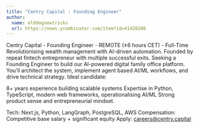 ```yaml
---
title: "Centry Capital : Founding Engineer"
author:
  name: olddognewtricks
  url: https://news.ycombinator.com/item?id=41428208
---
```

Centry Capital - Founding Engineer - REMOTE (±6 hours CET) - Full-Time
Revolutionising  wealth management with AI-driven automation. Founded by repeat fintech entrepreneur with multiple successful exits.
Seeking a Founding Engineer to build our AI-powered digital family office platform. You&#x27;ll architect the system, implement agent based AI&#x2F;ML workflows, and drive technical strategy.
Ideal candidate:

8+ years experience building scalable systems
Expertise in Python, TypeScript, modern web frameworks, operationalising AI&#x2F;ML
Strong product sense and entrepreneurial mindset.

Tech: Next.js, Python, LangGraph, PostgreSQL, AWS
Compensation: Competitive base salary + significant equity
Apply: careers@centry.capital
